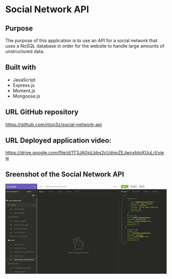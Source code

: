 # Social Network API

## Purpose
The purpose of this application is to use an API for a social network that uses a NoSQL database in order for the website to handle large amounts of unstructured data.

## Built with
* JavaScript
* Express.js
* Moment.js
* Mongoose.js


## URL GitHub repository
https://github.com/nlop3z/social-network-api

## URL Deployed application video:
https://drive.google.com/file/d/1T3JA0sjLbbs2cUdnpZEJwnxbtqXUuLrl/view

## Sreenshot of the Social Network API

![This is a screenshot of the Social Network API](/assets/images/screenshot.JPG)